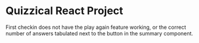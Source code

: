 # Quizzical React Project

First checkin does not have the play again feature working, or the correct number of answers tabulated next to the button in the summary component.